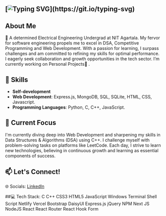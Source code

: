## [![Typing SVG](https://readme-typing-svg.demolab.com?font=Fira+Code&pause=1000&vCenter=true&random=false&width=435&lines=My+name+is+Sourabh!+%F0%9F%91%8B;Enthusiastic+tech+enthusiast.)](https://git.io/typing-svg)

## About Me

🔭  A determined Electrical Engineering Undergrad at NIT Agartala. My fervor for software engineering propels me to excel in DSA, Competitive Programming and Web Development.
With a passion for learning, I surpass challenges and am committed to refining my skills for optimal performance. I eagerly seek collaboration and growth opportunities in the tech sector.
I’m currently working on Personal Projects🌱 .

## 💼 Skills

- **Self-development**
- **Web Development**: Express.js, MongoDB, SQL, SQLite, HTML, CSS, Javascript.
- **Programming Languages**: Python, C, C++, JavaScript.

## 🚀 Current Focus

I'm currently diving deep into Web Development and sharpening my skills in Data Structures & Algorithms (DSA) using C++. I challenge myself with problem-solving tasks on platforms like LeetCode. Each day, I strive to learn new technologies, believing in continuous growth and learning as essential components of success.

## 📫 Let's Connect!
🌐 Socials: [LinkedIn](https://www.linkedin.com/in/sourabh-roy-68a724260/)

##💻 Tech Stack:
C C++ CSS3 HTML5 JavaScript Windows Terminal Shell Script Netlify Vercel Bootstrap DaisyUI Express.js jQuery NPM Next JS NodeJS React React Router React Hook Form

